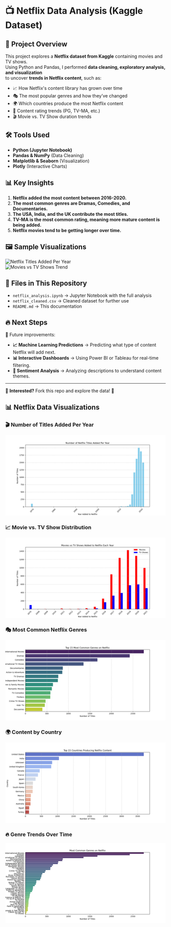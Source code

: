 # 📺 Netflix Data Analysis (Kaggle Dataset)

## 🎯 Project Overview
This project explores a **Netflix dataset from Kaggle** containing movies and TV shows.  
Using Python and Pandas, I performed **data cleaning, exploratory analysis, and visualization**  
to uncover **trends in Netflix content**, such as:  
- 📈 How Netflix's content library has grown over time  
- 🎭 The most popular genres and how they’ve changed  
- 🌍 Which countries produce the most Netflix content  
- 🔞 Content rating trends (PG, TV-MA, etc.)  
- 🎬 Movie vs. TV Show duration trends  

## 🛠️ Tools Used
- **Python (Jupyter Notebook)**
- **Pandas & NumPy** (Data Cleaning)
- **Matplotlib & Seaborn** (Visualization)
- **Plotly** (Interactive Charts)

## 📊 Key Insights
1. **Netflix added the most content between 2016-2020.**
2. **The most common genres are Dramas, Comedies, and Documentaries.**
3. **The USA, India, and the UK contribute the most titles.**
4. **TV-MA is the most common rating, meaning more mature content is being added.**
5. **Netflix movies tend to be getting longer over time.**

## 🖼️ Sample Visualizations
![Netflix Titles Added Per Year](sample_plot1.png)  
![Movies vs TV Shows Trend](sample_plot2.png)  

## 📂 Files in This Repository
- `netflix_analysis.ipynb` → Jupyter Notebook with the full analysis  
- `netflix_cleaned.csv` → Cleaned dataset for further use  
- `README.md` → This documentation  

## 🔥 Next Steps
🚀 Future improvements:  
- **📈 Machine Learning Predictions** → Predicting what type of content Netflix will add next.  
- **📊 Interactive Dashboards** → Using Power BI or Tableau for real-time filtering.  
- **🧠 Sentiment Analysis** → Analyzing descriptions to understand content themes.  

---
📢 **Interested?** Fork this repo and explore the data! 🚀

## 📊 Netflix Data Visualizations

### 🎬 Number of Titles Added Per Year
![Netflix Titles Per Year](images/netflix_titles_per_year.png)

### 📈 Movie vs. TV Show Distribution
![Movies vs TV Shows](images/movies_vs_tv_shows.png)

### 🎭 Most Common Netflix Genres
![Most Common Genres](images/most_common_genres.png)

### 🌍 Content by Country
![Netflix Content by Country](images/netflix_countries.png)

### 🔥 Genre Trends Over Time
![Genre Trends](images/genre_trends.png)